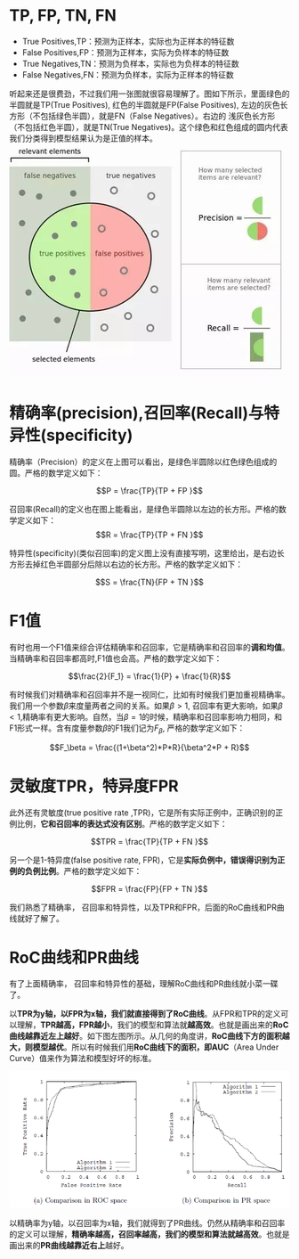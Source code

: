 # TP, FP, TN, FN

- True Positives,TP：预测为正样本，实际也为正样本的特征数
- False Positives,FP：预测为正样本，实际为负样本的特征数
- True Negatives,TN：预测为负样本，实际也为负样本的特征数
- False Negatives,FN：预测为负样本，实际为正样本的特征数

听起来还是很费劲，不过我们用一张图就很容易理解了。图如下所示，里面绿色的半圆就是TP(True Positives), 红色的半圆就是FP(False Positives), 左边的灰色长方形（不包括绿色半圆），就是FN（False Negatives）。右边的 浅灰色长方形（不包括红色半圆），就是TN(True Negatives)。这个绿色和红色组成的圆内代表我们分类得到模型结果认为是正值的样本。
![](../pic/TP_FP_TN_FN.jpg)
 
# 精确率(precision),召回率(Recall)与特异性(specificity)

精确率（Precision）的定义在上图可以看出，是绿色半圆除以红色绿色组成的圆。严格的数学定义如下：

$$P = \frac{TP}{TP + FP }$$

召回率(Recall)的定义也在图上能看出，是绿色半圆除以左边的长方形。严格的数学定义如下：
$$R = \frac{TP}{TP + FN }$$ 

特异性(specificity)(类似召回率)的定义图上没有直接写明，这里给出，是右边长方形去掉红色半圆部分后除以右边的长方形。严格的数学定义如下：

$$S = \frac{TN}{FP + TN }$$
# F1值
有时也用一个F1值来综合评估精确率和召回率，它是精确率和召回率的**调和均值**。当精确率和召回率都高时,F1值也会高。严格的数学定义如下：

$$\frac{2}{F_1} = \frac{1}{P} + \frac{1}{R}$$ 

有时候我们对精确率和召回率并不是一视同仁，比如有时候我们更加重视精确率。我们用一个参数$\beta$来度量两者之间的关系。如果$\beta>1$, 召回率有更大影响，如果$\beta<1$,精确率有更大影响。自然，当$\beta=1$的时候，精确率和召回率影响力相同，和F1形式一样。含有度量参数$\beta$的F1我们记为$F_\beta$, 严格的数学定义如下：

$$F_\beta = \frac{(1+\beta^2)*P*R}{\beta^2*P + R}$$

# 灵敏度TPR，特异度FPR
此外还有灵敏度(true positive rate ,TPR)，它是所有实际正例中，正确识别的正例比例，**它和召回率的表达式没有区别**。严格的数学定义如下：

$$TPR = \frac{TP}{TP + FN }$$ 

另一个是1-特异度(false positive rate, FPR)，它是**实际负例中，错误得识别为正例的负例比例**。严格的数学定义如下：

$$FPR = \frac{FP}{FP + TN }$$ 

我们熟悉了精确率， 召回率和特异性，以及TPR和FPR，后面的RoC曲线和PR曲线就好了解了。

# RoC曲线和PR曲线

有了上面精确率， 召回率和特异性的基础，理解RoC曲线和PR曲线就小菜一碟了。

以**TPR为y轴，以FPR为x轴，我们就直接得到了RoC曲线**。从FPR和TPR的定义可以理解，**TPR越高，FPR越小**，我们的模型和算法就**越高效**。也就是画出来的**RoC曲线越靠近左上越好**。如下图左图所示。从几何的角度讲，**RoC曲线下方的面积越大，则模型越优**。所以有时候我们用**RoC曲线下的面积，即AUC**（Area Under Curve）值来作为算法和模型好坏的标准。

![](../pic/ROC_PR.png)

以精确率为y轴，以召回率为x轴，我们就得到了PR曲线。仍然从精确率和召回率的定义可以理解，**精确率越高，召回率越高，我们的模型和算法就越高效**。也就是画出来的**PR曲线越靠近右上**越好。